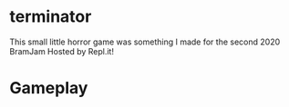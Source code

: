 # terminator
This small little horror game was something I made for the second 2020 BramJam Hosted by Repl.it!
# Gameplay
